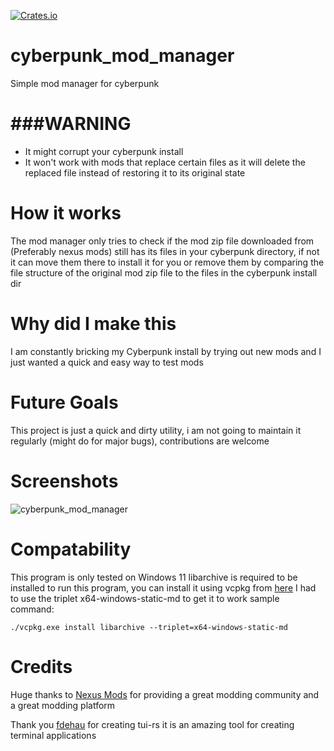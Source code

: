 [![Crates.io](https://img.shields.io/crates/v/cyberpunk_mod_manager.svg)](https://crates.io/crates/cyberpunk_mod_manager)
# cyberpunk_mod_manager

Simple mod manager for cyberpunk

# ###WARNING

* It might corrupt your cyberpunk install
* It won't work with mods that replace certain files as it will delete the replaced file instead of restoring it to its original state

# How it works

The mod manager only tries to check if the mod zip file downloaded from (Preferably nexus mods) still has its files in your cyberpunk directory, if not it can move them there to install it for you or remove them by comparing the file structure of the original mod zip file to the files in the cyberpunk install dir

# Why did I make this

I am constantly bricking my Cyberpunk install by trying out new mods and I just wanted a quick and easy way to test mods


# Future Goals

This project is just a quick and dirty utility, i am not going to maintain it regularly (might do for major bugs), contributions are welcome

# Screenshots
![cyberpunk_mod_manager](https://user-images.githubusercontent.com/66156000/206888889-d92e3fc5-1cb0-4606-af34-b08ad1f6accb.png)

# Compatability
This program is only tested on Windows 11
libarchive is required to be installed to run this program, you can install it using vcpkg from [here](https://github.com/microsoft/vcpkg) 
I had to use the triplet x64-windows-static-md to get it to work
sample command:
```
./vcpkg.exe install libarchive --triplet=x64-windows-static-md
```

# Credits
Huge thanks to [Nexus Mods](https://www.nexusmods.com/) for providing a great modding community and a great modding platform

Thank you [fdehau](https://crates.io/crates/tui) for creating tui-rs it is an amazing tool for creating terminal applications